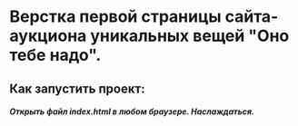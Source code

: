 # Верстка первой страницы сайта-аукциона уникальных вещей "Оно тебе надо".

## Как запустить проект:

##### Открыть файл index.html в любом браузере. Наслаждаться.

